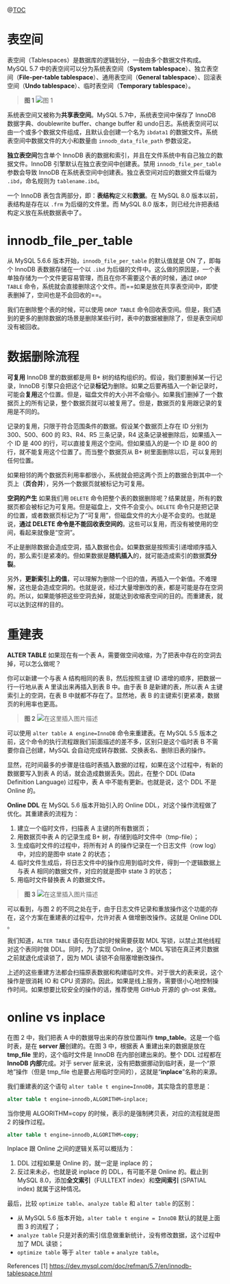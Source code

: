 ﻿@[TOC](MySQL实战篇：为什么表数据删掉一半，表文件大小不变？)

# 表空间
表空间（Tablespaces）是数据库的逻辑划分，一般由多个数据文件构成。MySQL 5.7 中的表空间可以分为系统表空间（**System tablespace**）、独立表空间（**File-per-table tablespace**）、通用表空间（**General tablespace**）、回滚表空间（**Undo tablespace**）、临时表空间（**Temporary tablespace**）。

>**图 1**
![图 1](https://img-blog.csdnimg.cn/20210329171136185.png?x-oss-process=image/watermark,type_ZmFuZ3poZW5naGVpdGk,shadow_10,text_aHR0cHM6Ly9ibG9nLmNzZG4ubmV0L1NlYmFzdGllbjIz,size_16,color_FFFFFF,t_70#pic_center)


系统表空间又被称为**共享表空间**。MySQL 5.7中，系统表空间中保存了 InnoDB 数据字典、doublewrite buffer、change buffer 和 undo日志。系统表空间可以由一个或多个数据文件组成，且默认会创建一个名为 `ibdata1` 的数据文件。系统表空间中数据文件的大小和数量由 `innodb_data_file_path` 参数设定。

**独立表空间**包含单个 InnoDB 表的数据和索引，并且在文件系统中有自己独立的数据文件。InnoDB 引擎默认在独立表空间中创建表。禁用 `innodb_file_per_table` 参数会导致 InnoDB 在系统表空间中创建表。独立表空间对应的数据文件后缀为 `.ibd`，命名规则为 `tablename.ibd`。


一个 InnoDB 表包含两部分，即：**表结构**定义和**数据**。在 MySQL 8.0 版本以前，表结构是存在以 `.frm` 为后缀的文件里。而 MySQL 8.0 版本，则已经允许把表结构定义放在系统数据表中了。

# innodb_file_per_table
从 MySQL 5.6.6 版本开始，`innodb_file_per_table` 的默认值就是 ON 了，即每个 InnoDB 表数据存储在一个以 `.ibd` 为后缀的文件中。这么做的原因是，一个表单独存储为一个文件更容易管理，而且在你不需要这个表的时候，通过 `DROP TABLE` 命令，系统就会直接删除这个文件。而==如果是放在共享表空间中，即使表删掉了，空间也是不会回收的==。

我们在删除整个表的时候，可以使用 `DROP TABLE` 命令回收表空间。但是，我们遇到的更多的删除数据的场景是删除某些行时，表中的数据被删除了，但是表空间却没有被回收。

# 数据删除流程
**可复用**
InnoDB 里的数据都是用 B+ 树的结构组织的。假设，我们要删掉某一行记录，InnoDB 引擎只会把这个记录**标记**为删除。如果之后要再插入一个新记录时，可能会**复用**这个位置。但是，磁盘文件的大小并不会缩小。如果我们删掉了一个数据页上的所有记录，整个数据页就可以被复用了。但是，数据页的复用跟记录的复用是不同的。

记录的复用，只限于符合范围条件的数据。假设某个数据页上存在 ID 分别为 300、500、600 的 R3、R4、R5 三条记录，R4 这条记录被删除后，如果插入一个 ID 是 400 的行，可以直接复用这个空间。但如果插入的是一个 ID 是 800 的行，就不能复用这个位置了。而当整个数据页从 B+ 树里面删除以后，可以复用到任何位置。

如果相邻的两个数据页利用率都很小，系统就会把这两个页上的数据合到其中一个页上（**页合并**），另外一个数据页就被标记为可复用。

**空洞的产生**
如果我们用 `DELETE` 命令把整个表的数据删除呢？结果就是，所有的数据页都会被标记为可复用。但是磁盘上，文件不会变小。`DELETE` 命令只是把记录的位置，或者数据页标记为了“可复用”，但磁盘文件的大小是不会变的。也就是说，**通过 DELETE 命令是不能回收表空间的**。这些可以复用，而没有被使用的空间，看起来就像是“空洞”。

不止是删除数据会造成空洞，插入数据也会。如果数据是按照索引递增顺序插入的，那么索引是紧凑的。但如果数据是**随机插入**的，就可能造成索引的数据**页分裂**。

另外，**更新索引上的值**，可以理解为删除一个旧的值，再插入一个新值。不难理解，这也是会造成空洞的。也就是说，经过大量增删改的表，都是可能是存在空洞的。所以，如果能够把这些空洞去掉，就能达到收缩表空间的目的。而重建表，就可以达到这样的目的。

# 重建表
**ALTER TABLE**
如果现在有一个表 A，需要做空间收缩，为了把表中存在的空洞去掉，可以怎么做呢？

你可以新建一个与表 A 结构相同的表 B，然后按照主键 ID 递增的顺序，把数据一行一行地从表 A 里读出来再插入到表 B 中。由于表 B 是新建的表，所以表 A 主键索引上的空洞，在表 B 中就都不存在了。显然地，表 B 的主键索引更紧凑，数据页的利用率也更高。

>**图 2**
![在这里插入图片描述](https://img-blog.csdnimg.cn/img_convert/710afa4e05f49aca765a58da114a78c2.png#pic_center)


可以使用 `alter table A engine=InnoDB` 命令来重建表。在 MySQL 5.5 版本之前，这个命令的执行流程跟我们前面描述的差不多，区别只是这个临时表 B 不需要你自己创建，MySQL 会自动完成转存数据、交换表名、删除旧表的操作。

显然，花时间最多的步骤是往临时表插入数据的过程，如果在这个过程中，有新的数据要写入到表 A 的话，就会造成数据丢失。因此，在整个 DDL (Data Definition Language) 过程中，表 A 中不能有更新。也就是说，这个 DDL 不是 Online 的。

**Online DDL**
在 MySQL 5.6 版本开始引入的 Online DDL，对这个操作流程做了优化。其重建表的流程为：

 1. 建立一个临时文件，扫描表 A 主键的所有数据页；
 2. 用数据页中表 A 的记录生成 B+ 树，存储到临时文件中（tmp-file）；
 3. 生成临时文件的过程中，将所有对 A 的操作记录在一个日志文件（row log）中，对应的是图中 state 2 的状态；
 4. 临时文件生成后，将日志文件中的操作应用到临时文件，得到一个逻辑数据上与表 A 相同的数据文件，对应的就是图中 state 3 的状态；
 5. 用临时文件替换表 A 的数据文件。

>**图 3**
![在这里插入图片描述](https://img-blog.csdnimg.cn/img_convert/0f8d405747cf1c193471d4b964d35b7e.png#pic_center)

可以看到，与图 2 的不同之处在于，由于日志文件记录和重放操作这个功能的存在，这个方案在重建表的过程中，允许对表 A 做增删改操作。这就是 Online DDL 。

我们知道，`ALTER TABLE` 语句在启动的时候需要获取 MDL 写锁，以禁止其他线程对这个表同时做 DDL。同时，为了实现 Online，这个 MDL 写锁在真正拷贝数据之前就退化成读锁了，因为 MDL 读锁不会阻塞增删改操作。

上述的这些重建方法都会扫描原表数据和构建临时文件。对于很大的表来说，这个操作是很消耗 IO 和 CPU 资源的。因此，如果是线上服务，需要很小心地控制操作时间。如果想要比较安全的操作的话，推荐使用 GitHub 开源的 gh-ost 来做。

# online vs inplace
在图 2 中，我们把表 A 中的数据导出来的存放位置叫作 **tmp_table**。这是一个临时表，是在 **server 层**创建的。在图 3 中，根据表 A 重建出来的数据是放在 **tmp_file** 里的，这个临时文件是 InnoDB 在内部创建出来的。整个 DDL 过程都在 **InnoDB 内部**完成。对于 server 层来说，没有把数据挪动到临时表，是一个“原地”操作（但是 tmp_file 也是要占用临时空间的），这就是“**inplace**”名称的来源。

我们重建表的这个语句 `alter table t engine=InnoDB`，其实隐含的意思是：

```sql
alter table t engine=innodb,ALGORITHM=inplace;
```

当你使用 ALGORITHM=copy 的时候，表示的是强制拷贝表，对应的流程就是图 2 的操作过程。

```sql
alter table t engine=innodb,ALGORITHM=copy;
```

Inplace 跟 Online 之间的逻辑关系可以概括为：

 1. DDL 过程如果是 Online 的，就一定是 inplace 的；
 2. 反过来未必，也就是说 inplace 的 DDL，有可能不是 Online 的。截止到 MySQL 8.0，添加**全文索引**（FULLTEXT index）和**空间索引** (SPATIAL index) 就属于这种情况。

最后，比较 `optimize table`、`analyze table` 和 `alter table` 的区别：

 - 从 MySQL 5.6 版本开始，`alter table t engine = InnoDB` 默认的就是上面图 3 的流程了；
 - `analyze table` 只是对表的索引信息做重新统计，没有修改数据，这个过程中加了 MDL 读锁；
 - `optimize table` 等于 `alter table` + `analyze table`。

References
[1\] https://dev.mysql.com/doc/refman/5.7/en/innodb-tablespace.html


